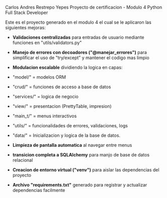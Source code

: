 Carlos Andres Restrepo Yepes
Proyecto de certificacion - Modulo 4
Python Full Stack Developer

Este es el proyecto generado en el modulo 4 el cual se le aplicaron las siguientes mejoras:


-  **Validaciones centralizadas** para entradas de usuario mediante funciones en "utils/validators.py"
-  **Manejo de errores con decoadores ("@manejar_errores")** para simplificar el uso de "try/except" y mantener el codigo mas limpio
-  **Modulacion escalable** dividiendo la logica en capas:
  - "model/" = modelos ORM
  - "crud/" = funciones de acceso a base de datos
  - "services/" = logica de negocio
  - "view/" = presentacion (PrettyTable, impresion)
  - "main_t/" = menus interactivos
  - "utils/" = funcionalidades de errores, validaciones, logs
  - "data/" = Inicializacion y logica de la base de datos.
  
-  **Limpieza de pantalla automatica** al navegar entre menus
-  **transicion completa a SQLAlchemy** para manjo de base de datos relacional
-  **Creacion de entorno virtual ("venv")** para aislar las dependencias del proyecto
-  **Archivo "requirements.txt"** generado para registrar y actualizar dependencias facilmente


